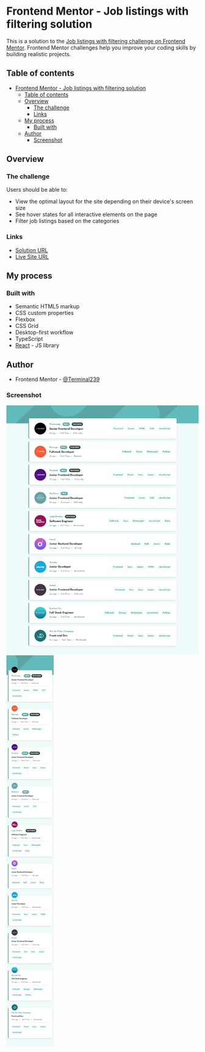 # Frontend Mentor - Job listings with filtering solution

This is a solution to the [Job listings with filtering challenge on Frontend Mentor](https://www.frontendmentor.io/challenges/job-listings-with-filtering-ivstIPCt). Frontend Mentor challenges help you improve your coding skills by building realistic projects.

## Table of contents

- [Frontend Mentor - Job listings with filtering solution](#frontend-mentor---job-listings-with-filtering-solution)
  - [Table of contents](#table-of-contents)
  - [Overview](#overview)
    - [The challenge](#the-challenge)
    - [Links](#links)
  - [My process](#my-process)
    - [Built with](#built-with)
  - [Author](#author)
    - [Screenshot](#screenshot)

## Overview

### The challenge

Users should be able to:

- View the optimal layout for the site depending on their device's screen size
- See hover states for all interactive elements on the page
- Filter job listings based on the categories

### Links

- [Solution URL](https://github.com/Terminal239/static-job-listings-master)
- [Live Site URL](https://static-job-listings-webpage.netlify.app/)

## My process

### Built with

- Semantic HTML5 markup
- CSS custom properties
- Flexbox
- CSS Grid
- Desktop-first workflow
- TypeScript
- [React](https://reactjs.org/) - JS library

## Author

- Frontend Mentor - [@Terminal239](https://www.frontendmentor.io/profile/Terminal239)

### Screenshot

![](./screenshots/layout-desktop.png)
![](./screenshots/layout-mobile.png)
